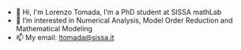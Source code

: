 - 👋 Hi, I'm Lorenzo Tomada, I’m a PhD student at SISSA mathLab
- 👀 I’m interested in Numerical Analysis, Model Order Reduction and Mathematical Modeling
- 📫 My email: ltomada@sissa.it
